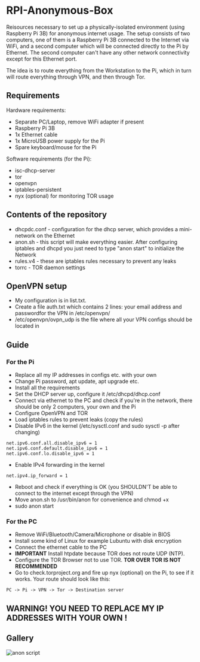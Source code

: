 # RPI-Anonymous-Box
Reisources necessary to set up a physically-isolated environment (using Raspberry Pi 3B) for anonymous internet usage.
The setup consists of two computers, one of them is a Raspberry Pi 3B connected to the Internet via WiFi, and a second computer which will be connected directly to the Pi by Ethernet. The second computer can't have any other network connectivity except for this Ethernet port.

The idea is to route everything from the Workstation to the Pi, which in turn will route everything through VPN, and then through Tor.

## Requirements
Hardware requirements:
- Separate PC/Laptop, remove WiFi adapter if present
- Raspberry Pi 3B
- 1x Ethernet cable
- 1x MicroUSB power supply for the Pi
- Spare keyboard/mouse for the Pi

Software requirements (for the Pi):
- isc-dhcp-server 
- tor
- openvpn
- iptables-persistent
- nyx (optional) for monitoring TOR usage

## Contents of the repository
- dhcpdc.conf - configuration for the dhcp server, which provides a mini-network on the Ethernet
- anon.sh - this script will make everything easier. After configuring iptables and dhcpd you just need to type "anon start" to initialize the Network
- rules.v4 - these are iptables rules necessary to prevent any leaks
- torrc - TOR daemon settings

## OpenVPN setup
- My configuration is in list.txt. 
- Create a file auth.txt which contains 2 lines: your email address and passwordfor the VPN in /etc/openvpn/
- /etc/openvpn/ovpn_udp is the file where all your VPN configs should be located in

## Guide
### For the Pi
- Replace all my IP addresses in configs etc. with your own
- Change Pi password, apt update, apt upgrade etc.
- Install all the requirements
- Set the DHCP server up, configure it /etc/dhcpd/dhcp.conf
- Connect via ethernet to the PC and check if you're in the network, there should be only 2 computers, your own and the Pi
- Configure OpenVPN and TOR
- Load iptables rules to prevent leaks (copy the rules) 
- Disable IPv6 in the kernel (/etc/sysctl.conf and sudo sysctl -p after changing)
```
net.ipv6.conf.all.disable_ipv6 = 1
net.ipv6.conf.default.disable_ipv6 = 1
net.ipv6.conf.lo.disable_ipv6 = 1
```
- Enable IPv4 forwarding in the kernel 
```
net.ipv4.ip_forward = 1
```
- Reboot and check if everything is OK (you SHOULDN'T be able to connect to the internet except through the VPN)
- Move anon.sh to /usr/bin/anon for convenience and chmod +x
- sudo anon start
### For the PC
- Remove WiFi/Bluetooth/Camera/Microphone or disable in BIOS
- Install some kind of Linux for example Lubuntu with disk encryption
- Connect the ethernet cable to the PC
- **IMPORTANT** Install htpdate because TOR does not route UDP (NTP).
- Configure the TOR Browser not to use TOR. **TOR OVER TOR IS NOT RECOMMENDED**
- Go to check.torproject.org and fire up nyx (optional) on the Pi, to see if it works. Your route should look like this:

```PC -> Pi -> VPN -> Tor -> Destination server```


## WARNING! YOU NEED TO REPLACE MY IP ADDRESSES WITH YOUR OWN !


## Gallery

![anon script](https://i.imgur.com/myR3AHC.jpg)


